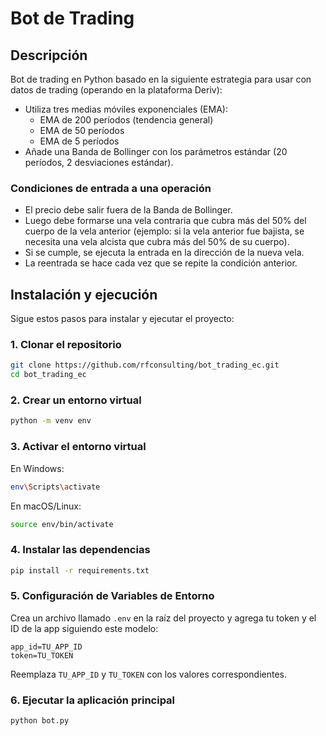 # Bot de Trading 

## Descripción

Bot de trading en Python basado en la siguiente estrategia para usar con datos de trading (operando en la plataforma Deriv):

- Utiliza tres medias móviles exponenciales (EMA):
  - EMA de 200 períodos (tendencia general)
  - EMA de 50 períodos
  - EMA de 5 períodos
- Añade una Banda de Bollinger con los parámetros estándar (20 períodos, 2 desviaciones estándar).

### Condiciones de entrada a una operación

- El precio debe salir fuera de la Banda de Bollinger.
- Luego debe formarse una vela contraria que cubra más del 50% del cuerpo de la vela anterior (ejemplo: si la vela anterior fue bajista, se necesita una vela alcista que cubra más del 50% de su cuerpo).
- Si se cumple, se ejecuta la entrada en la dirección de la nueva vela.
- La reentrada se hace cada vez que se repite la condición anterior.


## Instalación y ejecución

Sigue estos pasos para instalar y ejecutar el proyecto:

### 1. Clonar el repositorio

```bash
git clone https://github.com/rfconsulting/bot_trading_ec.git
cd bot_trading_ec
```

### 2. Crear un entorno virtual

```bash
python -m venv env
```

### 3. Activar el entorno virtual

En Windows:
```bash
env\Scripts\activate
```

En macOS/Linux:
```bash
source env/bin/activate
```

### 4. Instalar las dependencias

```bash
pip install -r requirements.txt
```

### 5. Configuración de Variables de Entorno

Crea un archivo llamado `.env` en la raíz del proyecto y agrega tu token y el ID de la app siguiendo este modelo:

```properties
app_id=TU_APP_ID
token=TU_TOKEN
```

Reemplaza `TU_APP_ID` y `TU_TOKEN` con los valores correspondientes.


### 6. Ejecutar la aplicación principal

```bash
python bot.py
```
